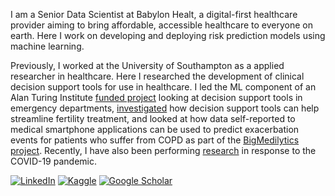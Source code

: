 
I am a Senior Data Scientist at Babylon Healt, a digital-first healthcare provider aiming to bring affordable, accessible healthcare to everyone on earth. Here I work on developing and deploying risk prediction models using machine learning. 

Previously, I worked at the University of Southampton as a applied researcher in healthcare. Here I researched the development of clinical decision support tools for use in healthcare. I led the ML component of an Alan Turing Institute [funded project](https://www.turing.ac.uk/research/research-projects/decision-support-algorithms-emergency-departments) looking at decision support tools in emergency departments, [investigated](https://www.ecs.soton.ac.uk/news/6795) how decision support tools can help streamline fertility treatment, and looked at how data self-reported to medical smartphone applications can be used to predict exacerbation events for patients who suffer from COPD as part of the [BigMedilytics project](https://www.bigmedilytics.eu/). Recently, I have also been performing [research](https://www.medrxiv.org/content/10.1101/2020.11.06.20225938v1) in response to the COVID-19 pandemic.


[![LinkedIn](https://img.shields.io/badge/LinkedIn-%230077B5.svg?&style=for-the-badge&logo=Linkedin&logoColor=white)](https://www.linkedin.com/in/francis-chmiel-104a52a8/)
[![Kaggle](https://img.shields.io/badge/kaggle-%2320BEFF.svg?&style=for-the-badge&logo=kaggle&logoColor=white)](https://www.kaggle.com/fchmiel)
[![Google Scholar](https://img.shields.io/badge/-Google_Scholar-informational.svg?&style=for-the-badge&logoColor=white)](https://scholar.google.com/citations?user=6dDtnEsAAAAJ&hl=en)
